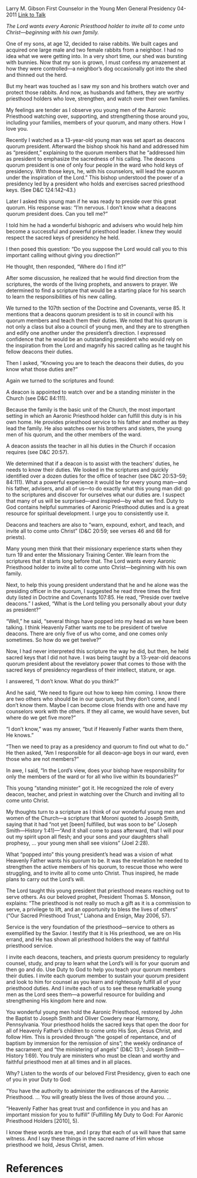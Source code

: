 Larry M. Gibson
First Counselor in the Young Men General Presidency
04-2011
[Link to Talk](https://www.churchofjesuschrist.org/study/general-conference/2011/04/sacred-keys-of-the-aaronic-priesthood?lang=eng)

_The Lord wants every Aaronic Priesthood holder to invite all to come unto Christ—beginning with his own family._

One of my sons, at age 12, decided to raise rabbits. We built cages and acquired one large male and two female rabbits from a neighbor. I had no idea what we were getting into. In a very short time, our shed was bursting with bunnies. Now that my son is grown, I must confess my amazement at how they were controlled—a neighbor’s dog occasionally got into the shed and thinned out the herd.

But my heart was touched as I saw my son and his brothers watch over and protect those rabbits. And now, as husbands and fathers, they are worthy priesthood holders who love, strengthen, and watch over their own families.

My feelings are tender as I observe you young men of the Aaronic Priesthood watching over, supporting, and strengthening those around you, including your families, members of your quorum, and many others. How I love you.

Recently I watched as a 13-year-old young man was set apart as deacons quorum president. Afterward the bishop shook his hand and addressed him as “president,” explaining to the quorum members that he “addressed him as president to emphasize the sacredness of his calling. The deacons quorum president is one of only four people in the ward who hold keys of presidency. With those keys, he, with his counselors, will lead the quorum under the inspiration of the Lord.” This bishop understood the power of a presidency led by a president who holds and exercises sacred priesthood keys. (See D&C 124:142–43.)

Later I asked this young man if he was ready to preside over this great quorum. His response was: “I’m nervous. I don’t know what a deacons quorum president does. Can you tell me?”

I told him he had a wonderful bishopric and advisers who would help him become a successful and powerful priesthood leader. I knew they would respect the sacred keys of presidency he held.

I then posed this question: “Do you suppose the Lord would call you to this important calling without giving you direction?”

He thought, then responded, “Where do I find it?”

After some discussion, he realized that he would find direction from the scriptures, the words of the living prophets, and answers to prayer. We determined to find a scripture that would be a starting place for his search to learn the responsibilities of his new calling.

We turned to the 107th section of the Doctrine and Covenants, verse 85. It mentions that a deacons quorum president is to sit in council with his quorum members and teach them their duties. We noted that his quorum is not only a class but also a council of young men, and they are to strengthen and edify one another under the president’s direction. I expressed confidence that he would be an outstanding president who would rely on the inspiration from the Lord and magnify his sacred calling as he taught his fellow deacons their duties.

Then I asked, “Knowing you are to teach the deacons their duties, do you know what those duties are?”

Again we turned to the scriptures and found:





A deacon is appointed to watch over and be a standing minister in the Church (see D&C 84:111).

Because the family is the basic unit of the Church, the most important setting in which an Aaronic Priesthood holder can fulfill this duty is in his own home. He provides priesthood service to his father and mother as they lead the family. He also watches over his brothers and sisters, the young men of his quorum, and the other members of the ward.





A deacon assists the teacher in all his duties in the Church if occasion requires (see D&C 20:57).

We determined that if a deacon is to assist with the teachers’ duties, he needs to know their duties. We looked in the scriptures and quickly identified over a dozen duties for the office of teacher (see D&C 20:53–59; 84:111). What a powerful experience it would be for every young man—and his father, advisers, and all of us—to do exactly what this young man did: go to the scriptures and discover for ourselves what our duties are. I suspect that many of us will be surprised—and inspired—by what we find. Duty to God contains helpful summaries of Aaronic Priesthood duties and is a great resource for spiritual development. I urge you to consistently use it.





Deacons and teachers are also to “warn, expound, exhort, and teach, and invite all to come unto Christ” (D&C 20:59; see verses 46 and 68 for priests).

Many young men think that their missionary experience starts when they turn 19 and enter the Missionary Training Center. We learn from the scriptures that it starts long before that. The Lord wants every Aaronic Priesthood holder to invite all to come unto Christ—beginning with his own family.





Next, to help this young president understand that he and he alone was the presiding officer in the quorum, I suggested he read three times the first duty listed in Doctrine and Covenants 107:85. He read, “Preside over twelve deacons.” I asked, “What is the Lord telling you personally about your duty as president?”

“Well,” he said, “several things have popped into my head as we have been talking. I think Heavenly Father wants me to be president of twelve deacons. There are only five of us who come, and one comes only sometimes. So how do we get twelve?”

Now, I had never interpreted this scripture the way he did, but then, he held sacred keys that I did not have. I was being taught by a 13-year-old deacons quorum president about the revelatory power that comes to those with the sacred keys of presidency regardless of their intellect, stature, or age.

I answered, “I don’t know. What do you think?”

And he said, “We need to figure out how to keep him coming. I know there are two others who should be in our quorum, but they don’t come, and I don’t know them. Maybe I can become close friends with one and have my counselors work with the others. If they all came, we would have seven, but where do we get five more?”

“I don’t know,” was my answer, “but if Heavenly Father wants them there, He knows.”

“Then we need to pray as a presidency and quorum to find out what to do.” He then asked, “Am I responsible for all deacon-age boys in our ward, even those who are not members?”

In awe, I said, “In the Lord’s view, does your bishop have responsibility for only the members of the ward or for all who live within its boundaries?”

This young “standing minister” got it. He recognized the role of every deacon, teacher, and priest in watching over the Church and inviting all to come unto Christ.

My thoughts turn to a scripture as I think of our wonderful young men and women of the Church—a scripture that Moroni quoted to Joseph Smith, saying that it had “not yet [been] fulfilled, but was soon to be” (Joseph Smith—History 1:41)—“And it shall come to pass afterward, that I will pour out my spirit upon all flesh; and your sons and your daughters shall prophesy, … your young men shall see visions” (Joel 2:28).

What “popped into” this young president’s head was a vision of what Heavenly Father wants his quorum to be. It was the revelation he needed to strengthen the active members of his quorum, to rescue those who were struggling, and to invite all to come unto Christ. Thus inspired, he made plans to carry out the Lord’s will.

The Lord taught this young president that priesthood means reaching out to serve others. As our beloved prophet, President Thomas S. Monson, explains: “The priesthood is not really so much a gift as it is a commission to serve, a privilege to lift, and an opportunity to bless the lives of others” (“Our Sacred Priesthood Trust,” Liahona and Ensign, May 2006, 57).

Service is the very foundation of the priesthood—service to others as exemplified by the Savior. I testify that it is His priesthood, we are on His errand, and He has shown all priesthood holders the way of faithful priesthood service.

I invite each deacons, teachers, and priests quorum presidency to regularly counsel, study, and pray to learn what the Lord’s will is for your quorum and then go and do. Use Duty to God to help you teach your quorum members their duties. I invite each quorum member to sustain your quorum president and look to him for counsel as you learn and righteously fulfill all of your priesthood duties. And I invite each of us to see these remarkable young men as the Lord sees them—a powerful resource for building and strengthening His kingdom here and now.

You wonderful young men hold the Aaronic Priesthood, restored by John the Baptist to Joseph Smith and Oliver Cowdery near Harmony, Pennsylvania. Your priesthood holds the sacred keys that open the door for all of Heavenly Father’s children to come unto His Son, Jesus Christ, and follow Him. This is provided through “the gospel of repentance, and of baptism by immersion for the remission of sins”; the weekly ordinance of the sacrament; and “the ministering of angels” (D&C 13:1; Joseph Smith—History 1:69). You truly are ministers who must be clean and worthy and faithful priesthood men at all times and in all places.

Why? Listen to the words of our beloved First Presidency, given to each one of you in your Duty to God:

“You have the authority to administer the ordinances of the Aaronic Priesthood. … You will greatly bless the lives of those around you. …

“Heavenly Father has great trust and confidence in you and has an important mission for you to fulfill” (Fulfilling My Duty to God: For Aaronic Priesthood Holders [2010], 5).

I know these words are true, and I pray that each of us will have that same witness. And I say these things in the sacred name of Him whose priesthood we hold, Jesus Christ, amen.

# References
